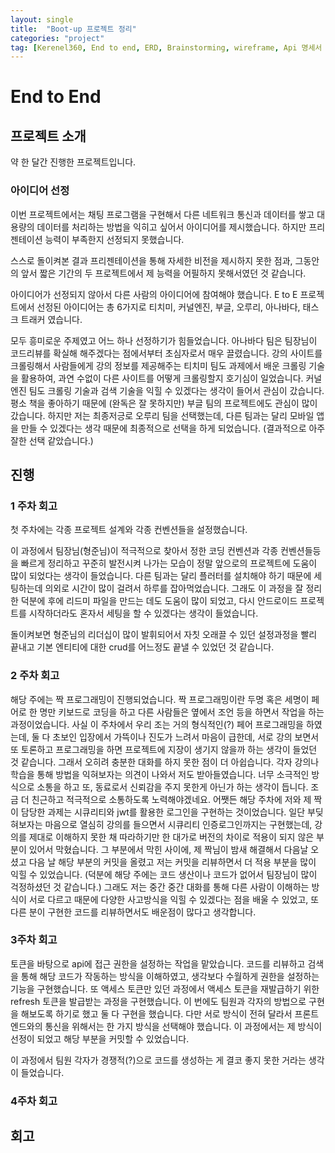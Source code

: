 ```yaml
---
layout: single
title:  "Boot-up 프로젝트 정리"
categories: "project"
tag: [Kerenel360, End to end, ERD, Brainstorming, wireframe, Api 명세서 ]
---
```



# End to End
## 프로젝트 소개
약 한 달간 진행한 프로젝트입니다.

### 아이디어 선정
이번 프로젝트에서는 채팅 프로그램을 구현해서 다른 네트워크 통신과 데이터를 쌓고 대용량의 데이터를 처리하는 방법을 익히고 싶어서 아이디어를 제시했습니다.
하지만 프리젠테이션 능력이 부족한지 선정되지 못했습니다. 

스스로 돌이켜본 결과 프리젠테이션을 통해 자세한 비전을 제시하지 못한 점과, 그동안의 앞서 짧은 기간의 두 프로젝트에서 제 능력을 어필하지 못해서였던 것 같습니다.

아이디어가 선정되지 않아서 다른 사람의 아이디어에 참여해야 했습니다. 
E to E 프로젝트에서 선정된 아이디어는  총 6가지로 
티치미, 커널엔진, 부글, 오루리, 아나바다, 태스크 트래커 였습니다.

모두 흥미로운 주제였고 어느 하나 선정하기가 힘들었습니다.
아나바다 팀은 팀장님이 코드리뷰를 확실해 해주겠다는 점에서부터 초심자로서 매우 끌렸습니다. 강의 사이트를 크롤링해서 사람들에게 강의 정보를 제공해주는 티치미 팀도 과제에서 배운 크롤링 기술을 활용하여, 과연 수없이 다른 사이트를 어떻게 크롤링할지 호기심이 일었습니다. 커널 엔진 팀도 크롤링 기술과 검색 기술을 익힐 수 있겠다는 생각이 들어서 관심이 갔습니다.
평소 책을 좋아하기 때문에 (완독은 잘 못하지만) 부글 팀의 프로젝트에도 관심이 많이 갔습니다. 하지만 저는 최종저긍로 오루리 팀을 선택했는데, 다른 팀과는 달리 모바일 앱을 만들 수 있겠다는 생각 때문에 최종적으로 선택을 하게 되었습니다. (결과적으로 아주 잘한 선택 같았습니다.)

## 진행
### 1 주차 회고
첫 주차에는 각종 프로젝트 설계와 각종 컨벤션들을 설정했습니다.

이 과정에서 팀장님(형준님)이 적극적으로 찾아서 정한 코딩 컨벤션과 각종 컨벤션들등을 빠르게 정리하고 꾸준히 발전시켜 나가는 모습이 정말 앞으로의 프로젝트에 도움이 많이 되었다는 생각이 들었습니다.
다른 팀과는 달리 플러터를 설치해야 하기 때문에 세팅하는데 의외로 시간이 많이 걸려서 하루를 잡아먹었습니다. 그래도 이 과정을 잘 정리한 덕분에 후에 리드미 파일을 만드는 데도 도움이 많이 되었고, 다시 안드로이드 프로젝트를 시작하더라도 혼자서 세팅을 할 수 있겠다는 생각이 들었습니다.

돌이켜보면 형준님의 리더십이 많이 발휘되어서 자칫 오래끌 수 있던 설정과정을 빨리 끝내고 기본 엔티티에 대한 crud를 어느정도 끝낼 수 있었던 것 같습니다.

### 2 주차 회고
해당 주에는 짝 프로그래밍이 진행되었습니다. 짝 프로그래밍이란 두명 혹은 세명이 페어로 한 명만 키보드로 코딩을 하고 다른 사람들은 옆에서 조언 등을 하면서 작업을 하는 과정이었습니다. 사실 이 주차에서 우리 조는 거의 형식적인(?) 페어 프로그래밍을 하였는데, 둘 다 초보인 입장에서 가뜩이나 진도가 느려서 마음이 급한데, 서로 강의 보면서 또 토론하고 프로그래밍을 하면 프로젝트에 지장이 생기지 않을까 하는 생각이 들었던 것 같습니다. 그래서 오히려 충분한 대화를 하지 못한 점이 더 아쉽습니다. 각자 강의나 학습을 통해 방법을 익혀보자는 의견이 나와서 저도 받아들였습니다. 너무 소극적인 방식으로 소통을 하고 또, 동료로서 신뢰감을 주지 못한게 아닌가 하는 생각이 듭니다. 조금 더 친근하고 적극적으로 소통하도록 노력해야겠네요. 어쨋든 해당 주차에 저와 제 짝이 담당한 과제는 시큐리티와 jwt를 활용한 로그인을 구현하는 것이었습니다. 일단 부딪혀보자는 마음으로 열심히 강의를 들으면서 시큐리티 인증로그인까지는 구현했는데, 강의를 제대로 이해하지 못한 채 따라하기만 한 대가로 버전의 차이로 적용이 되지 않은 부분이 있어서 막혔습니다. 
그 부분에서 막힌 사이에, 제 짝님이 밤새 해결해서 다음날 오셨고 다음 날 해당 부분의 커밋을 올렸고 저는 커밋을 리뷰하면서 더 적용 부분을 많이 익힐 수 있었습니다. (덕분에 해당 주에는 코드 생산이나 코드가 없어서 팀장님이 많이 걱정하셨던 것 같습니다.) 그래도 저는 중간 중간 대화를 통해 다른 사람이 이해하는 방식이 서로 다르고 때문에 다양한 사고방식을 익힐 수 있겠다는 점을 배울 수 있었고, 또 다른 분이 구현한 코드를 리뷰하면서도 배운점이 많다고 생각합니다.

### 3주차 회고
토큰을 바탕으로 api에 접근 권한을 설정하는 작업을 맡았습니다.
코드를 리뷰하고 검색을 통해 해당 코드가 작동하는 방식을 이해하였고, 생각보다 수월하게 권한을 설정하는 기능을 구현했습니다.
또 액세스 토큰만 있던 과정에서 액세스 토큰을 재발급하기 위한 refresh 토큰을 발급받는 과정을 구현했습니다. 이 번에도 팀원과 각자의 방법으로 구현을 해보도록 하기로 했고 둘 다 구현을 했습니다. 다만 서로 방식이 전혀 달라서 프론트엔드와의 통신을 위해서는 한 가지 방식을 선택해야 했습니다.
이 과정에서는 제 방식이 선정이 되었고 해당 부분을 커밋할 수 있었습니다.

이 과정에서 팀원 각자가 경쟁적(?)으로 코드를 생성하는 게 결코 좋지 못한 거라는 생각이 들었습니다.

### 4주차 회고



## 회고